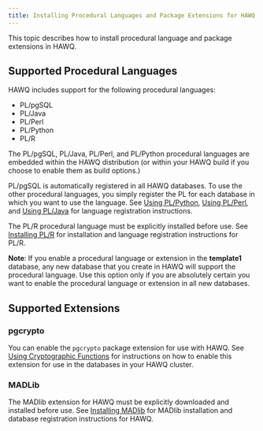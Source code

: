 ```yaml
---
title: Installing Procedural Languages and Package Extensions for HAWQ
---
```

This topic describes how to install procedural language and package extensions in HAWQ.

## Supported Procedural Languages <a id="supportpl"></a>

HAWQ includes support for the following procedural languages:

   - PL/pgSQL
   - PL/Java
   - PL/Perl  
   - PL/Python 
   - PL/R
   
The PL/pgSQL, PL/Java, PL/Perl, and PL/Python procedural languages are embedded within the HAWQ distribution (or within your HAWQ build if you choose to enable them as build options.) 

PL/pgSQL is automatically registered in all HAWQ databases.  To use the other procedural languages, you simply register the PL for each database in which you want to use the language.  See [Using PL/Python](../../hawq/plext/using_plpython.html#enableplpython), [Using PL/Perl](../../hawq/plext/using_plperl.html), and [Using PL/Java](../../hawq/plext/using_pljava/index.html) for language registration instructions.

The PL/R procedural language must be explicitly installed before use.  See [Installing PL/R](install_plr/index.html) for installation and language registration instructions for PL/R.

**Note**: If you enable a procedural language or extension in the <b>template1</b> database, any new database that you create in HAWQ will support the procedural language. Use this option only if you are absolutely certain you want to enable the procedural language or extension in all new databases.</p>

## Supported Extensions <a id="supportpl"></a>

### pgcrypto<a id="supportextpgcrypto"></a>
You can enable the `pgcrypto` package extension for use with HAWQ.  See [Using Cryptographic Functions](../../hawq/plext/using_pgcrypto/index.html) for instructions on how to enable this extension for use in the databases in your HAWQ cluster.
   

### MADLib <a id="installmadlib"></a>

The MADlib extension for HAWQ must be explicitly downloaded and installed before use. See [Installing MADlib](install_madlib/index.html) for MADlib installation and database registration instructions for HAWQ.
